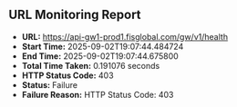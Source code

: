 ## URL Monitoring Report

- **URL:** https://api-gw1-prod1.fisglobal.com/gw/v1/health
- **Start Time:** 2025-09-02T19:07:44.484724
- **End Time:** 2025-09-02T19:07:44.675800
- **Total Time Taken:** 0.191076 seconds
- **HTTP Status Code:** 403
- **Status:** Failure
- **Failure Reason:** HTTP Status Code: 403
